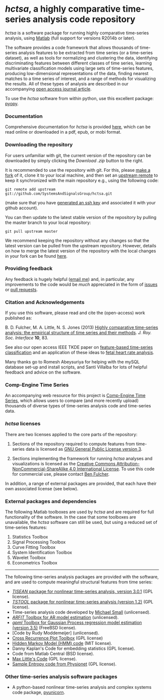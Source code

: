 # *hctsa*, a highly comparative time-series analysis code repository

*hctsa* is a software package for running highly comparative time-series analysis, using [Matlab](www.mathworks.com/products/matlab/) (full support for versions R2014b or later).

The software provides a code framework that allows thousands of time-series analysis features to be extracted from time series (or a time-series dataset), as well as tools for normalizing and clustering the data, identifying discriminating features between different classes of time series, learning multivariate classification models using large sets of time-series features, producing low-dimensional representations of the data, finding nearest matches to a time series of interest, and a range of methods for visualizing the results.
All of these types of analysis are described in our accompanying [open access journal article](http://rsif.royalsocietypublishing.org/content/10/83/20130048.full).

To use the *hctsa* software from within python, use this excellent package: [pyopy](https://github.com/strawlab/pyopy).

### Documentation

Comprehensive documentation for *hctsa* is provided [here](https://www.gitbook.com/book/benfulcher/highly-comparative-time-series-analysis-manual/details), which can be read online or downloaded in a pdf, epub, or mobi format.

### Downloading the repository

For users unfamiliar with git, the current version of the repository can be downloaded by simply clicking the *Download .zip* button to the right.

It is recommended to use the repository with git. For this, please [make a fork](https://help.github.com/articles/fork-a-repo/) of it, clone it to your local machine, and then set an [upstream remote](https://help.github.com/articles/fork-a-repo/#step-3-configure-git-to-sync-your-fork-with-the-original-spoon-knife-repository) to keep it synchronized with the main repository e.g., using the following code:
```
git remote add upstream git://github.com/SystemsAndSignalsGroup/hctsa.git
```
(make sure that you have [generated an ssh key](https://help.github.com/articles/generating-ssh-keys/) and associated it with your github account).

You can then update to the latest stable version of the repository by pulling the master branch to your local repository:
```
git pull upstream master
```

We recommend keeping the repository without any changes so that the latest version can be pulled from the upstream repository.
However, details on how to merge the latest version of the repository with the local changes in your fork can be found [here](https://help.github.com/articles/syncing-a-fork/).

### Providing feedback

Any feedback is hugely helpful ([email me](mailto:ben.d.fulcher@gmail.com)) and, in particular, any improvements to the code would be _much_ appreciated in the form of [issues](https://github.com/SystemsAndSignalsGroup/hctsa/issues) or [pull requests](https://help.github.com/articles/using-pull-requests/).

### Citation and Acknowledgements

If you use this software, please read and cite the (open-access) work published as:

B. D. Fulcher, M. A. Little, N. S. Jones (2013) [Highly comparative time-series analysis: the empirical structure of time series and their methods](http://rsif.royalsocietypublishing.org/content/10/83/20130048.full). *J. Roy. Soc. Interface* **10**, 83.

See also our open access IEEE TKDE paper on [feature-based time-series classification](http://ieeexplore.ieee.org/lpdocs/epic03/wrapper.htm?arnumber=6786425) and an application of these ideas to [fetal heart rate analysis](http://ieeexplore.ieee.org/xpls/abs_all.jsp?arnumber=6346629).

Many thanks go to Romesh Abeysuriya for helping with the mySQL database set-up and install scripts, and Santi Villalba for lots of helpful feedback and advice on the software.

### Comp-Engine Time Series

An accompanying web resource for this project is [Comp-Engine Time Series](www.comp-engine.org/timeseries), which allows users to compare (and more recently upload) thousands of diverse types of time-series analysis code and time-series data.

### *hctsa* licenses

There are two licenses applied to the core parts of the repository:

1. Sections of the repository required to compute features from time-series data is licensed as [GNU General Public License version 3](http://www.gnu.org/licenses/gpl-3.0.en.html).

2. Sections implementing the framework for running *hctsa* analyses and visualizations is licensed as the [Creative Commons Attribution-NonCommercial-ShareAlike 4.0 International License](http://creativecommons.org/licenses/by-nc-sa/4.0/).
To use this code for commercial use, please contact [Ben Fulcher](ben.d.fulcher@gmail.com).

In addition, a range of external packages are provided, that each have their own associated license (see below).

### External packages and dependencies

The following Matlab toolboxes are used by *hctsa* and are required for full functionality of the software.
In the case that some toolboxes are unavailable, the *hctsa* software can still be used, but using a reduced set of time-series features:
1. Statistics Toolbox
2. Signal Processing Toolbox
3. Curve Fitting Toolbox
4. System Identification Toolbox
5. Wavelet Toolbox
6. Econometrics Toolbox

---

The following time-series analysis packages are provided with the software, and are used to compute meaningful structural features from time series:

* [*TISEAN* package for nonlinear time-series analysis, version 3.0.1](http://www.mpipks-dresden.mpg.de/~tisean/Tisean_3.0.1/index.html) (GPL license).
* [*TSTOOL* package for nonlinear time-series analysis (version 1.2)](http://www.dpi.physik.uni-goettingen.de/tstool/) (GPL license).
* Time-series analysis code developed by [Michael Small](http://staffhome.ecm.uwa.edu.au/~00027830/code.html) (unlicensed).
* [*ARFIT* Toolbox for AR model estimation](http://climate-dynamics.org/software/#arfit) (unlicensed).
* [*gpml* Toolbox for Gaussian Process regression model estimation (version 3.5)](http://www.gaussianprocess.org/gpml/code/matlab/doc/) (FreeBSD license).
* [Code by Rudy Moddemeijer] (unlicensed).
* [Cross Recurrence Plot Toolbox](http://tocsy.pik-potsdam.de/CRPtoolbox/) (GPL license)
* [Hidden Markov Model (HMM) code](http://mlg.eng.cam.ac.uk/zoubin/software.html) (MIT license).
* Danny Kaplan's Code for embedding statistics (GPL license).
* Code from Matlab Central (BSD license).
* [Max Little's Code](http://www.maxlittle.net/software/index.php) (GPL license).
* [Sample Entropy code from Physionet](http://www.physionet.org/faq.shtml#license) (GPL license).

### Other time-series analysis software packages

* A python-based nonlinear time-series analysis and complex systems code package, [pyunicorn](http://scitation.aip.org/content/aip/journal/chaos/25/11/10.1063/1.4934554).
